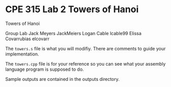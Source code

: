 # CPE 315 Lab 2 Towers of Hanoi
Towers of Hanoi

Group Lab
Jack Meyers          JackMeiers
Logan Cable          lcable99
Elissa Covarrubias   elcovarr

The ``towers.s`` file is what you will modifiy. There are comments
to guide your implementation.

The ``towers.cpp`` file is for your reference so you can see what your
assembly language program is supposed to do.

Sample outputs are contained in the outputs directory.
